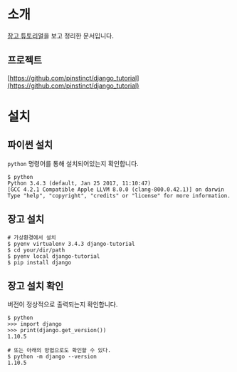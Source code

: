 # 소개
[장고 튜토리얼](http://django-document-korean.readthedocs.io/ko/latest/intro/index.html)을 보고 정리한 문서입니다.

## 프로젝트
[https://github.com/pinstinct/django_tutorial](https://github.com/pinstinct/django_tutorial)


# 설치

## 파이썬 설치

`python` 명령어를 통해 설치되어있는지 확인합니다.

```shell
$ python
Python 3.4.3 (default, Jan 25 2017, 11:10:47)
[GCC 4.2.1 Compatible Apple LLVM 8.0.0 (clang-800.0.42.1)] on darwin
Type "help", "copyright", "credits" or "license" for more information.
```

## 장고 설치

```shell
# 가상환경에서 설치
$ pyenv virtualenv 3.4.3 django-tutorial
$ cd your/dir/path
$ pyenv local django-tutorial
$ pip install django
```

## 장고 설치 확인

버전이 정상적으로 출력되는지 확인합니다.

```shell
$ python
>>> import django
>>> print(django.get_version())
1.10.5

# 또는 아래의 방법으로도 확인할 수 있다.
$ python -m django --version
1.10.5
```

